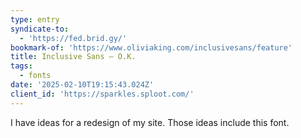 ```yaml
---
type: entry
syndicate-to:
  - 'https://fed.brid.gy/'
bookmark-of: 'https://www.oliviaking.com/inclusivesans/feature'
title: Inclusive Sans — O.K.
tags:
  - fonts
date: '2025-02-10T19:15:43.024Z'
client_id: 'https://sparkles.sploot.com/'
---
```

I have ideas for a redesign of my site. Those ideas include this font.
